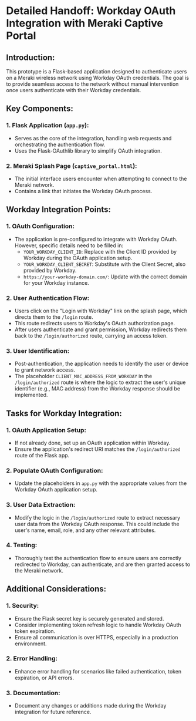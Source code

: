 # Detailed Handoff: Workday OAuth Integration with Meraki Captive Portal

## Introduction:
This prototype is a Flask-based application designed to authenticate users on a Meraki wireless network using Workday OAuth credentials. The goal is to provide seamless access to the network without manual intervention once users authenticate with their Workday credentials.

## Key Components:

### 1. Flask Application (`app.py`):
- Serves as the core of the integration, handling web requests and orchestrating the authentication flow.
- Uses the Flask-OAuthlib library to simplify OAuth integration.

### 2. Meraki Splash Page (`captive_portal.html`):
- The initial interface users encounter when attempting to connect to the Meraki network.
- Contains a link that initiates the Workday OAuth process.

## Workday Integration Points:

### 1. OAuth Configuration:
- The application is pre-configured to integrate with Workday OAuth. However, specific details need to be filled in:
  - `YOUR_WORKDAY_CLIENT_ID`: Replace with the Client ID provided by Workday during the OAuth application setup.
  - `YOUR_WORKDAY_CLIENT_SECRET`: Substitute with the Client Secret, also provided by Workday.
  - `https://your-workday-domain.com/`: Update with the correct domain for your Workday instance.

### 2. User Authentication Flow:
- Users click on the "Login with Workday" link on the splash page, which directs them to the `/login` route.
- This route redirects users to Workday's OAuth authorization page.
- After users authenticate and grant permission, Workday redirects them back to the `/login/authorized` route, carrying an access token.

### 3. User Identification:
- Post-authentication, the application needs to identify the user or device to grant network access. 
- The placeholder `CLIENT_MAC_ADDRESS_FROM_WORKDAY` in the `/login/authorized` route is where the logic to extract the user's unique identifier (e.g., MAC address) from the Workday response should be implemented.

## Tasks for Workday Integration:

### 1. OAuth Application Setup:
- If not already done, set up an OAuth application within Workday.
- Ensure the application's redirect URI matches the `/login/authorized` route of the Flask app.

### 2. Populate OAuth Configuration:
- Update the placeholders in `app.py` with the appropriate values from the Workday OAuth application setup.

### 3. User Data Extraction:
- Modify the logic in the `/login/authorized` route to extract necessary user data from the Workday OAuth response. This could include the user's name, email, role, and any other relevant attributes.

### 4. Testing:
- Thoroughly test the authentication flow to ensure users are correctly redirected to Workday, can authenticate, and are then granted access to the Meraki network.

## Additional Considerations:

### 1. Security:
- Ensure the Flask secret key is securely generated and stored.
- Consider implementing token refresh logic to handle Workday OAuth token expiration.
- Ensure all communication is over HTTPS, especially in a production environment.

### 2. Error Handling:
- Enhance error handling for scenarios like failed authentication, token expiration, or API errors.

### 3. Documentation:
- Document any changes or additions made during the Workday integration for future reference.